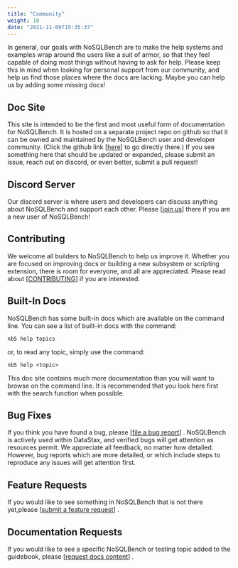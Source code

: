 ```yaml
---
title: "Community"
weight: 10
date: "2021-11-09T15:35:37"
---
```


In general, our goals with NoSQLBench are to make the help systems and examples wrap around the
users like a suit of armor, so that they feel capable of doing most things without having to ask for
help. Please keep this in mind when looking for personal support from our community, and help us
find those places where the docs are lacking. Maybe you can help us by adding some missing docs!

## Doc Site

This site is intended to be the first and most useful form of documentation for NoSQLBench. It is
hosted on a separate project repo on github so that it can be owned and maintained by the NoSQLBench
user and developer community. (Click the github link [[here](https://github.com/nosqlbench/nosqlbench-docs)]  to go directly there.) If you
see something here that should be updated or expanded, please submit an issue, reach out on discord,
or even better, submit a pull request!

## Discord Server

Our discord server is where users and developers can discuss anything about NoSQLBench and support
each other. Please
[[join us](https://discord.gg/dBHRakusMN)] there if you are a new user of NoSQLBench!

## Contributing

We welcome all builders to NoSQLBench to help us improve it. Whether you are focused on improving
docs or building a new subsystem or scripting extension, there is room for everyone, and all are
appreciated. Please read about
[[CONTRIBUTING](https://github.com/nosqlbench/nosqlbench/blob/main/CONTRIBUTING.md)]
if you are interested.

## Built-In Docs

NoSQLBench has some built-in docs which are available on the command line. You can see a list of
built-in docs with the command:

    nb5 help topics

or, to read any topic, simply use the command:

    nb5 help <topic>

This doc site contains much more documentation than you will want to browse on the command line. 
It is recommended that you look here first with the search function when possible.

## Bug Fixes

If you think you have found a bug, please
[[file a bug report](https://github.com/nosqlbench/nosqlbench/issues/new?labels=bug)]
. NoSQLBench is actively used within DataStax, and verified bugs will get attention as resources
permit. We appreciate all feedback, no matter how detailed. However, bug reports which are more 
detailed, or which include steps to reproduce any issues will get attention first.

## Feature Requests

If you would like to see something in NoSQLBench that is not there yet,please
[[submit a feature request](https://github.com/nosqlbench/nosqlbench/issues/new?labels=feature)]
.

## Documentation Requests

If you would like to see a specific NoSQLBench or testing topic added to the guidebook, please
[[request docs content](https://github.com/nosqlbench/nosqlbench/issues/new?labels=docs)]
.

